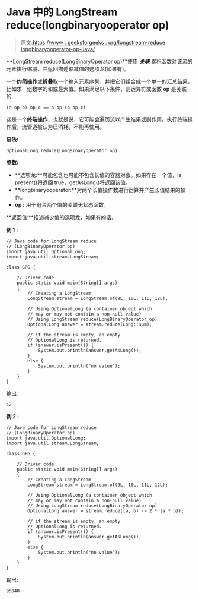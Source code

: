 # Java 中的 LongStream reduce(longbinaryooperator op)

> 原文:[https://www . geeksforgeeks . org/longstream-reduce longbinaryooperator-op-Java/](https://www.geeksforgeeks.org/longstream-reducelongbinaryoperator-op-java/)

**LongStream reduce(LongBinaryOperator op)**使用 ***关联*** 累积函数对该流的元素执行缩减，并返回描述缩减值的选项龙(如果有)。

一个**约简操作**或**折叠**取一个输入元素序列，并把它们组合成一个单一的汇总结果，比如求一组数字的和或最大值。如果满足以下条件，则运算符或函数 **op** 是关联的:

```
(a op b) op c == a op (b op c)

```

这是一个**终端操作**，也就是说，它可能会遍历流以产生结果或副作用。执行终端操作后，流管道被认为已消耗，不能再使用。

**语法:**

```
OptionalLong reduce(LongBinaryOperator op)

```

**参数:**

*   **选项龙:**可能包含也可能不包含长值的容器对象。如果存在一个值，is present()将返回 true，getAsLong()将返回该值。
*   **longbinaryooperator:**对两个长值操作数进行运算并产生长值结果的操作。
*   **op :** 用于组合两个值的关联无状态函数。

**返回值:**描述减少值的选项龙，如果有的话。

**例 1 :**

```
// Java code for LongStream reduce
// (LongBinaryOperator op)
import java.util.OptionalLong;
import java.util.stream.LongStream;

class GFG {

    // Driver code
    public static void main(String[] args)
    {
        // Creating a LongStream
        LongStream stream = LongStream.of(9L, 10L, 11L, 12L);

        // Using OptionalLong (a container object which
        // may or may not contain a non-null value)
        // Using LongStream reduce(LongBinaryOperator op)
        OptionalLong answer = stream.reduce(Long::sum);

        // if the stream is empty, an empty
        // OptionalLong is returned.
        if (answer.isPresent()) {
            System.out.println(answer.getAsLong());
        }
        else {
            System.out.println("no value");
        }
    }
}
```

输出:

```
42

```

**例 2 :**

```
// Java code for LongStream reduce
// (LongBinaryOperator op)
import java.util.OptionalLong;
import java.util.stream.LongStream;

class GFG {

    // Driver code
    public static void main(String[] args)
    {
        // Creating a LongStream
        LongStream stream = LongStream.of(9L, 10L, 11L, 12L);

        // Using OptionalLong (a container object which
        // may or may not contain a non-null value)
        // Using LongStream reduce(LongBinaryOperator op)
        OptionalLong answer = stream.reduce((a, b) -> 2 * (a * b));

        // if the stream is empty, an empty
        // OptionalLong is returned.
        if (answer.isPresent()) {
            System.out.println(answer.getAsLong());
        }
        else {
            System.out.println("no value");
        }
    }
}
```

输出:

```
95040

```